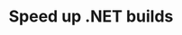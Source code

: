 ---
layout: post
title: Speed up .NET builds
description: Exploring AI's impact on software development—from cutting-edge tools like GitHub Copilot and Cursor to agentic AI and the emerging Model Context Protocol (MCP).
categories: ["Development", ".NET"]
---
